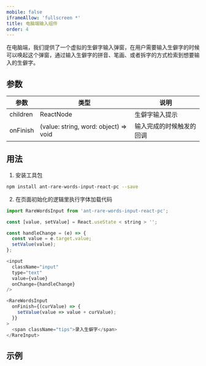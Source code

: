 ```yaml
---
mobile: false
iframeAllow: 'fullscreen *'
title: 电脑端输入组件
order: 4
---
```


在电脑端，我们提供了一个虚拟的生僻字输入弹窗，在用户需要输入生僻字的时候可以唤起这个弹窗，通过输入生僻字的拼音、笔画、或者拆字的方式检索到想要输入的生僻字。

## 参数

| 参数     | 类型                                  | 说明                     |
| -------- | ------------------------------------- | ------------------------ |
| children | ReactNode                             | 生僻字输入提示           |
| onFinish | (value: string, word: object) => void | 输入完成的时候触发的回调 |

## 用法

1. 安装工具包

```bash
npm install ant-rare-words-input-react-pc --save
```

2. 在页面初始化的逻辑里执行字体加载代码

```js
import RareWordsInput from 'ant-rare-words-input-react-pc';

const [value, setValue] = React.useState < string > '';

const handleChange = (e) => {
  const value = e.target.value;
  setValue(value);
};

<input
  className="input"
  type="text"
  value={value}
  onChange={handleChange}
/>

<RareWordsInput
  onFinish={(curValue) => {
    setValue(value => value + curValue);
  }}
>
  <span className="tips">录入生僻字</span>
</RareInput>
```

## 示例

<code src="./demo/desktop.tsx" inline="true" compact="true" iframe mobile="false"></code>

<style>
  .token.unit {
    border: none;
    padding: 0;
    display: inline;
    min-height: unset;
    min-width: unset;
    flex-direction: unset;
  }
<style>
